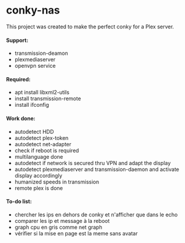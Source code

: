 # conky-nas

This project was created to make the perfect conky for a Plex server.

#### Support:
- transmission-deamon
- plexmediaserver
- openvpn service

#### Required:
- apt install libxml2-utils
- install transmission-remote
- install ifconfig

#### Work done:
- autodetect HDD
- autodetect plex-token
- autodetect net-adapter
- check if reboot is required
- multilanguage done
- autodetect if network is secured thru VPN and adapt the display
- autodetect plexmediaserver and transmission-daemon and activate display accordingly
- humanized speeds in transmission
- remote plex is done

#### To-do list:
- chercher les ips en dehors de conky et n'afficher que dans le echo
- comparer les ip et message à la reboot
- graph cpu en gris comme net graph
- vérifier si la mise en page est la meme sans avatar
